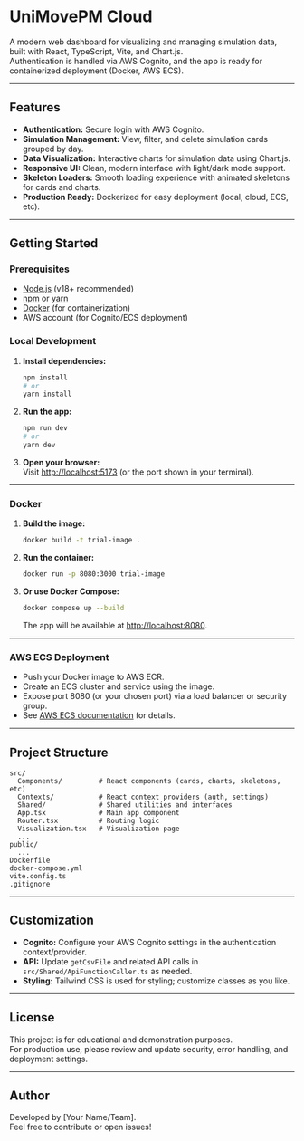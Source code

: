 # UniMovePM Cloud

A modern web dashboard for visualizing and managing simulation data, built with React, TypeScript, Vite, and Chart.js.  
Authentication is handled via AWS Cognito, and the app is ready for containerized deployment (Docker, AWS ECS).

---

## Features

- **Authentication:** Secure login with AWS Cognito.
- **Simulation Management:** View, filter, and delete simulation cards grouped by day.
- **Data Visualization:** Interactive charts for simulation data using Chart.js.
- **Responsive UI:** Clean, modern interface with light/dark mode support.
- **Skeleton Loaders:** Smooth loading experience with animated skeletons for cards and charts.
- **Production Ready:** Dockerized for easy deployment (local, cloud, ECS, etc).

---

## Getting Started

### Prerequisites

- [Node.js](https://nodejs.org/) (v18+ recommended)
- [npm](https://www.npmjs.com/) or [yarn](https://yarnpkg.com/)
- [Docker](https://www.docker.com/) (for containerization)
- AWS account (for Cognito/ECS deployment)

### Local Development

1. **Install dependencies:**
   ```sh
   npm install
   # or
   yarn install
   ```

2. **Run the app:**
   ```sh
   npm run dev
   # or
   yarn dev
   ```

3. **Open your browser:**  
   Visit [http://localhost:5173](http://localhost:5173) (or the port shown in your terminal).

---

### Docker

1. **Build the image:**
   ```sh
   docker build -t trial-image .
   ```

2. **Run the container:**
   ```sh
   docker run -p 8080:3000 trial-image
   ```

3. **Or use Docker Compose:**
   ```sh
   docker compose up --build
   ```

   The app will be available at [http://localhost:8080](http://localhost:8080).

---

### AWS ECS Deployment

- Push your Docker image to AWS ECR.
- Create an ECS cluster and service using the image.
- Expose port 8080 (or your chosen port) via a load balancer or security group.
- See [AWS ECS documentation](https://docs.aws.amazon.com/AmazonECS/latest/developerguide/ecs-launch-types.html) for details.

---

## Project Structure

```
src/
  Components/         # React components (cards, charts, skeletons, etc)
  Contexts/           # React context providers (auth, settings)
  Shared/             # Shared utilities and interfaces
  App.tsx             # Main app component
  Router.tsx          # Routing logic
  Visualization.tsx   # Visualization page
  ...
public/
  ...
Dockerfile
docker-compose.yml
vite.config.ts
.gitignore
```

---

## Customization

- **Cognito:** Configure your AWS Cognito settings in the authentication context/provider.
- **API:** Update `getCsvFile` and related API calls in `src/Shared/ApiFunctionCaller.ts` as needed.
- **Styling:** Tailwind CSS is used for styling; customize classes as you like.

---

## License

This project is for educational and demonstration purposes.  
For production use, please review and update security, error handling, and deployment settings.

---

## Author

Developed by [Your Name/Team].  
Feel free to contribute or open issues!

